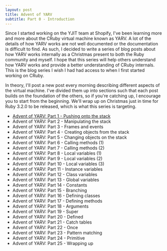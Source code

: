 ```yaml
---
layout: post
title: Advent of YARV
subtitle: Part 0 - Introduction
---
```


Since I started working on the YJIT team at Shopify, I've been learning more and more about the CRuby virtual machine known as YARV. A lot of the details of how YARV works are not well documented or the documentation is difficult to find. As such, I decided to write a series of blog posts about how YARV works internally as a Christmas present to both the Ruby community and myself. I hope that this series will help others understand how YARV works and provide a better understanding of CRuby internals. This is the blog series I wish I had had access to when I first started working on CRuby.

In theory, I'll post a new post every morning describing different aspects of the virtual machine. I've divided them up into sections such that each post builds on the foundation of the others, so if you're catching up, I encourage you to start from the beginning. We'll wrap up on Christmas just in time for Ruby 3.2.0 to be released, which is what this series is targeting.

* [Advent of YARV: Part 1 - Pushing onto the stack](/2022/11/28/advent-of-yarv-part-1.html)
* Advent of YARV: Part 2 - Manipulating the stack
* Advent of YARV: Part 3 - Frames and events
* Advent of YARV: Part 4 - Creating objects from the stack
* Advent of YARV: Part 5 - Changing objects on the stack
* Advent of YARV: Part 6 - Calling methods (1)
* Advent of YARV: Part 7 - Calling methods (2)
* Advent of YARV: Part 8 - Local variables (1)
* Advent of YARV: Part 9 - Local variables (2)
* Advent of YARV: Part 10 - Local variables (3)
* Advent of YARV: Part 11 - Instance variables
* Advent of YARV: Part 12 - Class variables
* Advent of YARV: Part 13 - Global variables
* Advent of YARV: Part 14 - Constants
* Advent of YARV: Part 15 - Branching
* Advent of YARV: Part 16 - Defining classes
* Advent of YARV: Part 17 - Defining methods
* Advent of YARV: Part 18 - Arguments
* Advent of YARV: Part 19 - Super
* Advent of YARV: Part 20 - Defined
* Advent of YARV: Part 21 - Catch tables
* Advent of YARV: Part 22 - Once
* Advent of YARV: Part 23 - Pattern matching
* Advent of YARV: Part 24 - Primitive
* Advent of YARV: Part 25 - Wrapping up
